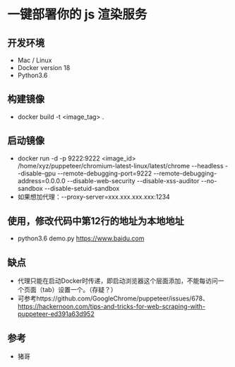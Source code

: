 # 一键部署你的 js 渲染服务  

## 开发环境  
- Mac / Linux
- Docker version 18 
- Python3.6  

## 构建镜像  
- docker build -t <image_tag> .  

## 启动镜像  
- docker run -d -p 9222:9222 <image_id> /home/xyz/puppeteer/chromium-latest-linux/latest/chrome --headless --disable-gpu --remote-debugging-port=9222 --remote-debugging-address=0.0.0.0 --disable-web-security --disable-xss-auditor --no-sandbox --disable-setuid-sandbox 
- 如果想加代理：--proxy-server=xxx.xxx.xxx.xxx:1234 
 

## 使用，修改代码中第12行的地址为本地地址
- python3.6 demo.py https://www.baidu.com

## 缺点
- 代理只能在启动Docker时传递，即启动浏览器这个层面添加，不能每访问一个页面（tab）设置一个。（存疑？）
- 可参考https://github.com/GoogleChrome/puppeteer/issues/678、https://hackernoon.com/tips-and-tricks-for-web-scraping-with-puppeteer-ed391a63d952

## 参考
- 猪哥

